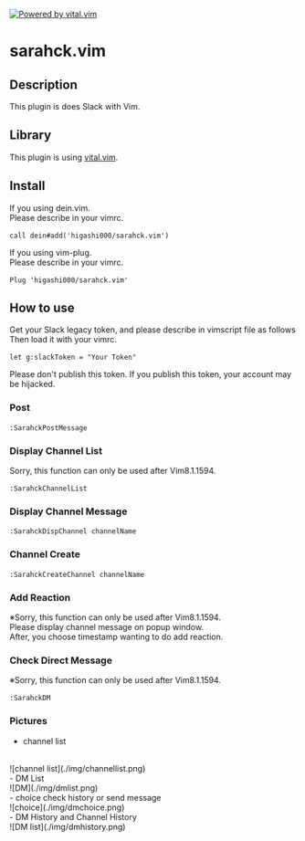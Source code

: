 [![Powered by vital.vim](https://img.shields.io/badge/powered%20by-vital.vim-80273f.svg)](https://github.com/vim-jp/vital.vim)

# sarahck.vim

## Description
This plugin is does Slack with Vim.<br>

## Library
This plugin is using [vital.vim](https://github.com/vim-jp/vital.vim).<br>

## Install
If you using dein.vim.<br>
Please describe in your vimrc.<br>
```
call dein#add('higashi000/sarahck.vim')
```

If you using vim-plug.<br>
Please describe in your vimrc.<br>
```
Plug 'higashi000/sarahck.vim'
```

## How to use
Get your Slack legacy token, and please describe in vimscript file as follows<br>
Then load it with your vimrc.<br>
```
let g:slackToken = "Your Token"
```
Please don't publish this token.
If you publish this token, your account may be hijacked.

### Post
```
:SarahckPostMessage
```

### Display Channel List
Sorry, this function can only be used after Vim8.1.1594.
```
:SarahckChannelList
```

### Display Channel Message
```
:SarahckDispChannel channelName
```

### Channel Create
```
:SarahckCreateChannel channelName
```

### Add Reaction
※Sorry, this function can only be used after Vim8.1.1594.<br>
Please display channel message on popup window.<br>
After, you choose timestamp wanting to do add reaction.<br>

### Check Direct Message
※Sorry, this function can only be used after Vim8.1.1594.<br>

```
:SarahckDM
```

### Pictures
- channel list
<br>
![channel list](./img/channellist.png)
<br>
- DM List
<br>
![DM](./img/dmlist.png)
<br>
- choice check history or send message
<br>
![choice](./img/dmchoice.png)
<br>
- DM History and Channel History
<br>
![DM list](./img/dmhistory.png)
<br>
